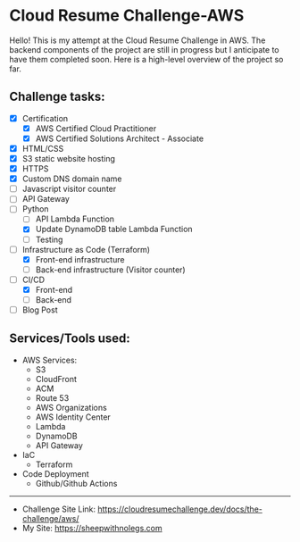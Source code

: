 # Cloud Resume Challenge-AWS
 Hello! This is my attempt at the Cloud Resume Challenge in AWS. The backend components of the project are still in progress but I anticipate to have them completed soon. Here is a high-level overview of the project so far.

## Challenge tasks:
- [x] Certification
  - [x] AWS Certified Cloud Practitioner
  - [x] AWS Certified Solutions Architect - Associate
- [x] HTML/CSS
- [x] S3 static website hosting
- [x] HTTPS
- [x] Custom DNS domain name
- [ ] Javascript visitor counter
- [ ] API Gateway
- [ ] Python 
  - [ ] API Lambda Function
  - [x] Update DynamoDB table Lambda Function
  - [ ] Testing
- [ ] Infrastructure as Code (Terraform)
  - [x] Front-end infrastructure
  - [ ] Back-end infrastructure (Visitor counter)
- [ ] CI/CD
  - [x] Front-end
  - [ ] Back-end
- [ ] Blog Post

## Services/Tools used:
- AWS Services:
    - S3
    - CloudFront
    - ACM
    - Route 53
    - AWS Organizations
    - AWS Identity Center
    - Lambda
    - DynamoDB
    - API Gateway
- IaC
     - Terraform
- Code Deployment
    - Github/Github Actions

---
- Challenge Site Link: https://cloudresumechallenge.dev/docs/the-challenge/aws/
- My Site: https://sheepwithnolegs.com
